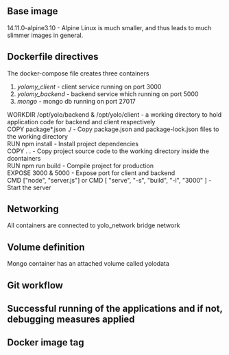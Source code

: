 
## Base image 
14.11.0-alpine3.10 - Alpine Linux is much smaller, and thus leads to much slimmer images in general.

## Dockerfile directives
The docker-compose file  creates three containers

1. *yolomy_client* - client service running on port 3000
1. *yolomy_backend* - backend service which running on port 5000
1. *mongo* -  mongo db running on port 27017

<p> WORKDIR /opt/yolo/backend & /opt/yolo/client - a working directory to hold application code for backend and client respectively <br>
COPY package*.json ./ - Copy package.json and package-lock.json files to the working directory <br>
RUN npm install - Install project dependencies <br>
COPY . . - Copy project source code to the working directory inside the dcontainers <br>
RUN npm run build - Compile project for production <br>
EXPOSE 3000 & 5000 - Expose port for client and backend <br>
CMD ["node", "server.js"] or CMD [ "serve", "-s", "build", "-l", "3000" ] - Start the server </p>

## Networking
All containers are connected to yolo_network bridge network

## Volume definition
Mongo container has an attached volume called  yolodata

## Git workflow
## Successful running of the applications and if not, debugging measures applied
## Docker image tag